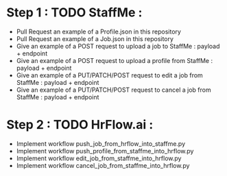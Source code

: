 # Step 1 : TODO StaffMe : 

- Pull Request an example of a Profile.json in this repository 
- Pull Request an example of a Job.json in this repository
- Give an example of a POST request to upload a job to StaffMe : payload + endpoint
- Give an example of a POST request to upload a profile from StaffMe : payload + endpoint
- Give an example of a PUT/PATCH/POST request to edit a job from StaffMe : payload + endpoint
- Give an example of a PUT/PATCH/POST request to cancel a job from StaffMe : payload + endpoint 

# Step 2 : TODO HrFlow.ai :
- Implement workflow push_job_from_hrflow_into_staffme.py
- Implement workflow push_profile_from_staffme_into_hrflow.py
- Implement workflow edit_job_from_staffme_into_hrflow.py
- Implement workflow cancel_job_from_staffme_into_hrflow.py
